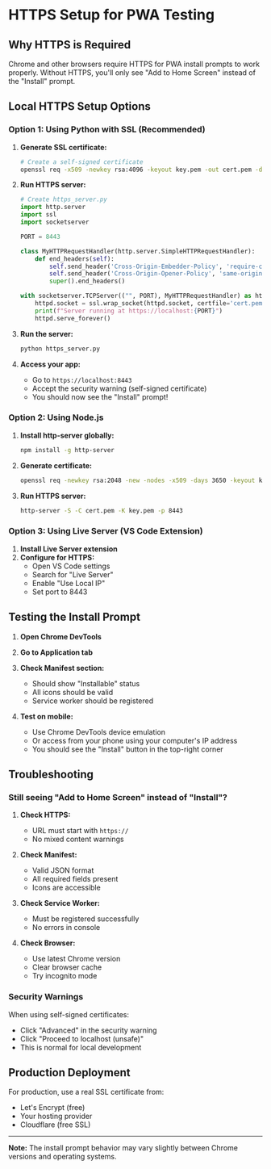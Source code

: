 # HTTPS Setup for PWA Testing

## Why HTTPS is Required

Chrome and other browsers require HTTPS for PWA install prompts to work properly. Without HTTPS, you'll only see "Add to Home Screen" instead of the "Install" prompt.

## Local HTTPS Setup Options

### Option 1: Using Python with SSL (Recommended)

1. **Generate SSL certificate:**
   ```bash
   # Create a self-signed certificate
   openssl req -x509 -newkey rsa:4096 -keyout key.pem -out cert.pem -days 365 -nodes
   ```

2. **Run HTTPS server:**
   ```python
   # Create https_server.py
   import http.server
   import ssl
   import socketserver
   
   PORT = 8443
   
   class MyHTTPRequestHandler(http.server.SimpleHTTPRequestHandler):
       def end_headers(self):
           self.send_header('Cross-Origin-Embedder-Policy', 'require-corp')
           self.send_header('Cross-Origin-Opener-Policy', 'same-origin')
           super().end_headers()
   
   with socketserver.TCPServer(("", PORT), MyHTTPRequestHandler) as httpd:
       httpd.socket = ssl.wrap_socket(httpd.socket, certfile='cert.pem', keyfile='key.pem', server_side=True)
       print(f"Server running at https://localhost:{PORT}")
       httpd.serve_forever()
   ```

3. **Run the server:**
   ```bash
   python https_server.py
   ```

4. **Access your app:**
   - Go to `https://localhost:8443`
   - Accept the security warning (self-signed certificate)
   - You should now see the "Install" prompt!

### Option 2: Using Node.js

1. **Install http-server globally:**
   ```bash
   npm install -g http-server
   ```

2. **Generate certificate:**
   ```bash
   openssl req -newkey rsa:2048 -new -nodes -x509 -days 3650 -keyout key.pem -out cert.pem
   ```

3. **Run HTTPS server:**
   ```bash
   http-server -S -C cert.pem -K key.pem -p 8443
   ```

### Option 3: Using Live Server (VS Code Extension)

1. **Install Live Server extension**
2. **Configure for HTTPS:**
   - Open VS Code settings
   - Search for "Live Server"
   - Enable "Use Local IP"
   - Set port to 8443

## Testing the Install Prompt

1. **Open Chrome DevTools**
2. **Go to Application tab**
3. **Check Manifest section:**
   - Should show "Installable" status
   - All icons should be valid
   - Service worker should be registered

4. **Test on mobile:**
   - Use Chrome DevTools device emulation
   - Or access from your phone using your computer's IP address
   - You should see the "Install" button in the top-right corner

## Troubleshooting

### Still seeing "Add to Home Screen" instead of "Install"?

1. **Check HTTPS:**
   - URL must start with `https://`
   - No mixed content warnings

2. **Check Manifest:**
   - Valid JSON format
   - All required fields present
   - Icons are accessible

3. **Check Service Worker:**
   - Must be registered successfully
   - No errors in console

4. **Check Browser:**
   - Use latest Chrome version
   - Clear browser cache
   - Try incognito mode

### Security Warnings

When using self-signed certificates:
- Click "Advanced" in the security warning
- Click "Proceed to localhost (unsafe)"
- This is normal for local development

## Production Deployment

For production, use a real SSL certificate from:
- Let's Encrypt (free)
- Your hosting provider
- Cloudflare (free SSL)

---

**Note:** The install prompt behavior may vary slightly between Chrome versions and operating systems. 